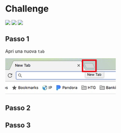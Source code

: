 # Challenge

![](https://img.shields.io/badge/Linguaggio-JavaScript-yellow)
![](https://img.shields.io/badge/Difficoltà-media-red)
![](https://img.shields.io/badge/Tempo-1_ora-orange)

## Passo 1

Apri una nuova `tab`

![](/assets/img/open-new-tab.png)


## Passo 2

## Passo 3


